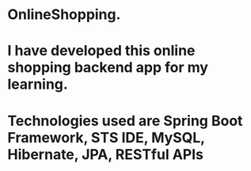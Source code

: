 # OnlineShopping.
# I have developed this online shopping backend app for my learning.
# Technologies used are Spring Boot Framework, STS IDE, MySQL, Hibernate, JPA, RESTful APIs
